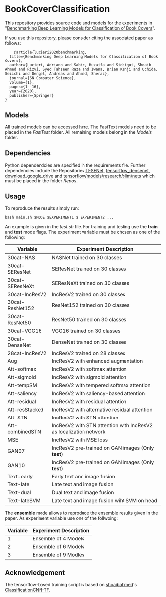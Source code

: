 # BookCoverClassification

This repository provides source code and models for the experiments in "[Benchmarking Deep Learning Models for Classification of Book Covers](https://link.springer.com/content/pdf/10.1007/s42979-020-00132-z.pdf)".

If you use this repository, please consider citing the associated paper as follows:
```
    @article{lucieri2020benchmarking,
  title={Benchmarking Deep Learning Models for Classification of Book Covers},
  author={Lucieri, Adriano and Sabir, Huzaifa and Siddiqui, Shoaib Ahmed and Rizvi, Syed Tahseen Raza and Iwana, Brian Kenji and Uchida, Seiichi and Dengel, Andreas and Ahmed, Sheraz},
  journal={SN Computer Science},
  volume={1},
  pages={1--16},
  year={2020},
  publisher={Springer}
}
```

## Models 

All trained models can be accessed [here](https://cloud.dfki.de/owncloud/index.php/s/4MTX8AbZ9ijDHPB). The FastText models need to be placed in the *FastTest* folder. All remaining models belong in the *Models* folder. 

## Dependencies

Python dependendcies are specified in the requirements file. Further dependencies include the Repositories [TFSENet](https://github.com/HiKapok/TF-SENet), [tensorflow_densenet](https://github.com/pudae/tensorflow-densenet), [download_google_drive](https://github.com/chentinghao/download_google_drive) and [tensorflow/models/research/slim/nets](https://github.com/tensorflow/models/tree/master/research/slim/nets) which must be placed in the folder *Repos*.

## Usage

To reproduce the results simply run:

```
bash main.sh $MODE $EXPERIMENT1 $ EXPERIMENT2 ...
```

An example is given in the *test.sh* file. For training and testing use the **train** and **test** mode flags. The experiment variable must be chosen as one of the following:

| Variable | Experiment Description |
| --- | --- |
| 30cat-NAS | NASNet trained on 30 classes |
| 30cat-SEResNet | SEResNet trained on 30 classes |
| 30cat-SEResNeXt | SEResNeXt trained on 30 classes |
| 30cat-IncResV2 | IncResV2 trained on 30 classes |
| 30cat-ResNet152 | ResNet152 trained on 30 classes |
| 30cat-ResNet50 | ResNet50 trained on 30 classes |
| 30cat-VGG16 | VGG16 trained on 30 classes |
| 30cat-DenseNet | DenseNet trained on 30 classes |
| 28cat-IncResV2 | IncResV2 trained on 28 classes |
| Aug | IncResV2 with enhanced augmentation |
| Att-softmax | IncResV2 with softmax attention |
| Att-sigmoid | IncResV2 with sigmoid attention |
| Att-tempSM | IncResV2 with tempered softmax attention |
| Att-saliency | IncResV2 with saliency-based attention |
| Att-residual | IncResV2 with residual attention |
| Att-resStacked | IncResV2 with alternative residual attention |
| Att-STN | IncResV2 with STN attention |
| Att-combinedSTN | IncResV2 with STN attention with IncResV2 as localization network |
| MSE | IncResV2 with MSE loss |
| GAN07 | IncResV2 pre-trained on GAN images (Only **test**) |
| GAN10 | IncResV2 pre-trained on GAN images (Only **test**) |
| Text-early | Early text and image fusion |
| Text-late | Late text and image fusion |
| Text-dual | Dual text and image fusion |
| Text-lateSVM | Late text and image fusion wiht SVM on head |

The **ensemble** mode allows to reproduce the ensemble results given in the paper. As experiment variable use one of the follwoing:

| Variable | Experiment Description |
| --- | --- |
| 1 | Ensemble of 4 Models |
| 2 | Ensemble of 6 Models |
| 3 | Ensemble of 9 Modles |

## Acknowledgement

The tensorflow-based training script is based on [shoaibahmed](https://github.com/shoaibahmed)'s [ClassificationCNN-TF](https://github.com/shoaibahmed/ClassificationCNN-TF).
